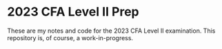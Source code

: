 # 2023 CFA Level II Prep

These are my notes and code for the 2023 CFA Level II examination. This repository is, of course, a work-in-progress.
